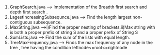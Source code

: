 1. GraphSearch.java                --> Implementation of the Breadth first search and depth first search .
2. LagestIncreasingSubsequnce.java --> Find the length largest non-contiguous subsequence.
3. MaxString.java  				   -->i)Find the proper nesting of brackets.ii)Max string with is both a proper prefix of string S and a proper prefix of String S 
4. SumLists.java				   --> Find the sum of the lists with equal length.
5. TreeMaxFrequency.java		   --> Finds the max frequency of any node in the tree , tree having the condition leftnode<=root<=rightnode